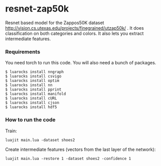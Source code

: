 # resnet-zap50k

Resnet based model for the Zappos50K dataset http://vision.cs.utexas.edu/projects/finegrained/utzap50k/ . It does classification on both categories and colors. It also lets you extract intermediate features.

### Requirements

You need torch to run this code. You will also need a bunch of packages.

```
$ luarocks install nngraph
$ luarocks install csvigo
$ luarocks install optim
$ luarocks install nn
$ luarocks install pprint
$ luarocks install manifold
$ luarocks install cURL
$ luarocks install cjson
$ luarocks install hdf5
```

### How to run the code

Train:

`luajit main.lua -dataset shoes2`

Create intermediate features (vectors from the last layer of the network):

`luajit main.lua -restore 1 -dataset shoes2 -confidence 1`
